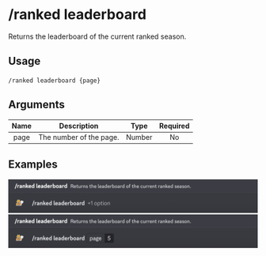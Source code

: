 # /ranked leaderboard

Returns the leaderboard of the current ranked season.

## Usage

```
/ranked leaderboard {page}
```

## Arguments

| Name   | Description             | Type   | Required |
| :----: | :---------------------: | :----: | :------: |
| page   | The number of the page. | Number | No       |

## Examples

<img src="../../_media/examples/ranked/leaderboard-0.png" class="prettier" draggable="false">\
<img src="../../_media/examples/ranked/leaderboard-1.png" class="prettier" draggable="false">